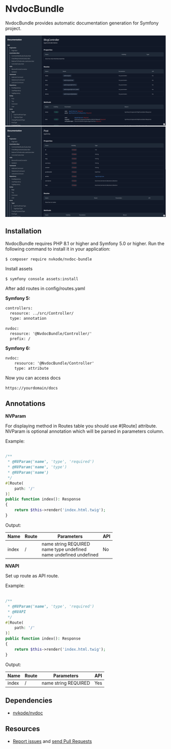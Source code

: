 NvdocBundle
==========

NvdocBundle provides automatic documentation generation for Symfony project.

![First example](docs/nvdoc_01_v3.png)
![Second example](docs/nvdoc_02_v3.png)

Installation
---------

NvdocBundle requires PHP 8.1 or higher and Symfony 5.0 or higher.
Run the following command to install it in your application:

`$ composer require nvkode/nvdoc-bundle`

Install assets

`$ symfony console assets:install`

After add routes in config/routes.yaml

**Symfony 5:**

```
controllers:
  resource: ../src/Controller/
  type: annotation

nvdoc:
  resource: '@NvdocBundle/Controller/'
  prefix: /
```

**Symfony 6:**

```
nvdoc:
    resource: '@NvdocBundle/Controller'
    type: attribute
```

Now you can access docs

`https://yourdomain/docs`

Annotations
---------

**NVParam**

For displaying method in Routes table you should use #[Route] attribute.
NVParam is optional annotation which will be parsed in parameters column.

Example:

```php

/**
 * @NVParam('name', 'type', 'required')
 * @NVParam('name', 'type')
 * @NVParam('name')
 */
#[Route(
    path: '/'
)]
public function index(): Response
{
    return $this->render('index.html.twig');
}
```

Output:

| Name  | Route | Parameters                                                                        | API |
|-------|-------|-----------------------------------------------------------------------------------|-----|
| index | /     | name string    REQUIRED<br/>name type      undefined<br/>name undefined undefined | No  |

**NVAPI**

Set up route as API route.

Example:

```php

/**
 * @NVParam('name', 'type', 'required')
 * @NVAPI
 */
#[Route(
    path: '/'
)]
public function index(): Response
{
    return $this->render('index.html.twig');
}
```

Output:

| Name  | Route | Parameters           | API |
|-------|-------|----------------------|-----|
| index | /     | name string REQUIRED | Yes |

Dependencies
---------

* [nvkode/nvdoc](https://github.com/nvkode/nvdoc)

Resources
---------

* [Report issues](https://github.com/nvkode/nvdoc-bundle/issues) and
  [send Pull Requests](https://github.com/nvkode/nvdoc-bundle/pulls)
